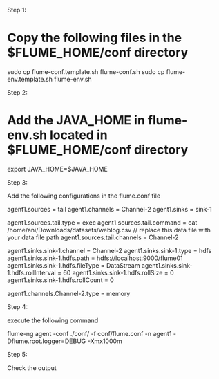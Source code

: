 Step 1: 

# Copy the following files in the $FLUME_HOME/conf directory 

sudo cp flume-conf.template.sh flume-conf.sh 
sudo cp flume-env.template.sh flume-env.sh

Step 2: 
# Add the JAVA_HOME in flume-env.sh located in $FLUME_HOME/conf directory 

export JAVA_HOME=$JAVA_HOME

Step 3: 

Add the following configurations in the flume.conf file 

agent1.sources = tail
agent1.channels = Channel-2
agent1.sinks = sink-1

agent1.sources.tail.type = exec
agent1.sources.tail.command = cat /home/ani/Downloads/datasets/weblog.csv     // replace this data file with your data file path
agent1.sources.tail.channels = Channel-2

agent1.sinks.sink-1.channel = Channel-2
agent1.sinks.sink-1.type = hdfs
agent1.sinks.sink-1.hdfs.path = hdfs://localhost:9000/flume01
agent1.sinks.sink-1.hdfs.fileType = DataStream
agent1.sinks.sink-1.hdfs.rollInterval = 60
agent1.sinks.sink-1.hdfs.rollSize = 0
agent1.sinks.sink-1.hdfs.rollCount = 0

agent1.channels.Channel-2.type = memory

Step 4:

execute the following command 

flume-ng agent -conf ./conf/ -f conf/flume.conf -n agent1 -Dflume.root.logger=DEBUG -Xmx1000m

Step 5: 

Check the output 
